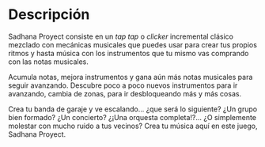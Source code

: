 # Descripción

Sadhana Proyect consiste en un _tap tap_ o _clicker_ incremental clásico mezclado con mecánicas musicales que puedes usar para crear tus propios ritmos y hasta música con los instrumentos que tu mismo vas comprando con las notas musicales.

Acumula notas, mejora instrumentos y gana aún más notas musicales para seguir avanzando. Descubre poco a poco nuevos instrumentos para ir avanzando, cambia de zonas, para ir desbloqueando más y más cosas.

Crea tu banda de garaje y ve escalando... ¿que será lo siguiente? ¿Un grupo bien formado? ¿Un concierto? ¿¡Una orquesta completa!?... ¿O simplemente molestar con mucho ruido a tus vecinos? Crea tu música aquí en este juego, Sadhana Proyect.